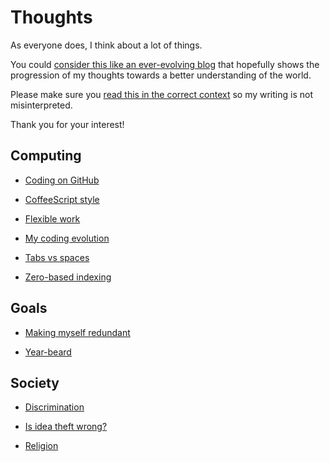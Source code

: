 # Thoughts

As everyone does, I think about a lot of things.

You could
[consider this like an ever-evolving blog](./on/why_not_a_blog/)
that hopefully shows the progression of my thoughts towards a better
understanding of the world.

Please make sure you [read this in the correct context](./on/context/)
so my writing is not misinterpreted.

Thank you for your interest!


## Computing

- [Coding on GitHub](./on/coding_on_GitHub/)

- [CoffeeScript style](./on/CoffeeScript_style/)

- [Flexible work](./on/flexible_work/)

- [My coding evolution](./on/my_coding_evolution/)

- [Tabs vs spaces](./on/tabs_vs_spaces/)

- [Zero-based indexing](./on/zero-based_index/)


## Goals

- [Making myself redundant](./on/making_myself_redundant/)

- [Year-beard](./on/year-beard/)


## Society

- [Discrimination](./on/discrimination/)

- [Is idea theft wrong?](./on/is_idea_theft_wrong/)

- [Religion](./on/religion/)
